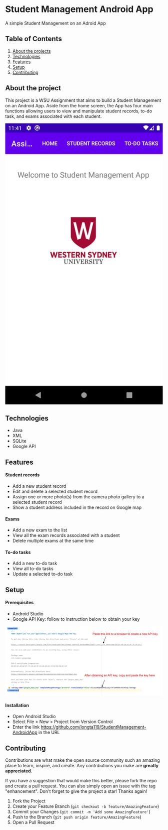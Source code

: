 # Student Management Android App

A simple Student Management on an Adroid App

## Table of Contents
1. [About the projects](#about-the-project)
2. [Technologies](#technologies)
3. [Features](#features)
4. [Setup](#setup)
5. [Contributing](#contributing)

## About the project
This project is a WSU Assignment that aims to build a Student Management on an Android App. Aside from the home screen, the App has four main functions allowing users to view and manipulate student records, to-do task, and exams associated with each student.

![Home](./images/Home.png)


## Technologies
* Java
* XML
* SQLite
* Google API 


## Features
#### Student records
* Add a new student record
* Edit and delete a selected student record
* Assign one or more photo(s) from the camera photo gallery to a selected student record
* Show a student address included in the record on Google map

#### Exams
* Add a new exam to the list
* View all the exam records associated with a student
* Delete multiple exams at the same time

#### To-do tasks
* Add a new to-do task
* View all to-do tasks
* Update a selected to-do task


## Setup
#### Prerequisites
* Android Studio
* Google API Key: follow to instruction below to obtain your key

![Google API](./images/Google.JPG)

#### Installation
* Open Android Studio
* Select File > New > Project from Version Control
* Enter the link https://github.com/longta119/StudentManagement-AndroidApp in the URL

## Contributing

Contributions are what make the open source community such an amazing place to learn, inspire, and create. Any contributions you make are **greatly appreciated**.

If you have a suggestion that would make this better, please fork the repo and create a pull request. You can also simply open an issue with the tag "enhancement".
Don't forget to give the project a star! Thanks again!

1. Fork the Project
2. Create your Feature Branch (`git checkout -b feature/AmazingFeature`)
3. Commit your Changes (`git commit -m 'Add some AmazingFeature'`)
4. Push to the Branch (`git push origin feature/AmazingFeature`)
5. Open a Pull Request
